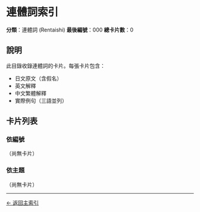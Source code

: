# 連體詞索引

**分類**：連體詞 (Rentaishi)
**最後編號**：000
**總卡片數**：0

## 說明

此目錄收錄連體詞的卡片。每張卡片包含：
- 日文原文（含假名）
- 英文解釋
- 中文繁體解釋
- 實際例句（三語並列）

## 卡片列表

### 依編號

（尚無卡片）

### 依主題

（尚無卡片）

---

[← 返回主索引](../index.md)
